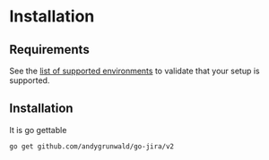 # Installation

## Requirements

See the [list of supported environments] to validate that your setup is supported.

## Installation

It is go gettable

```bash
go get github.com/andygrunwald/go-jira/v2
```

  [list of supported environments]: supported-environments.md